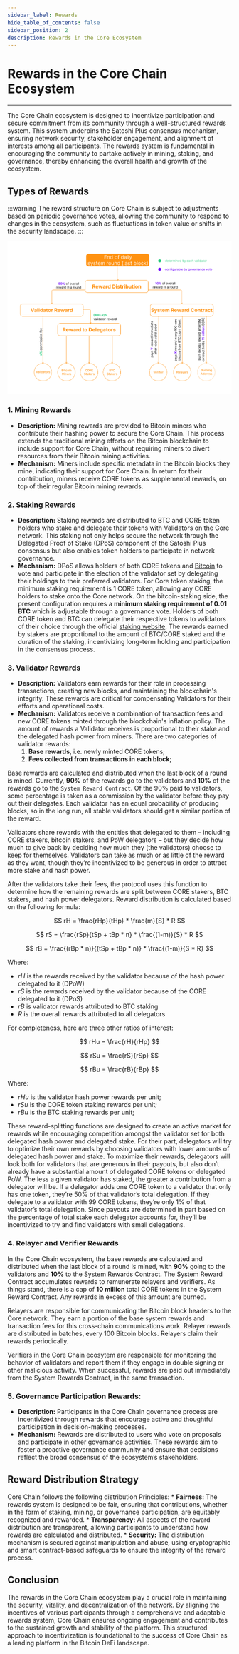 ```yaml
---
sidebar_label: Rewards
hide_table_of_contents: false
sidebar_position: 2
description: Rewards in the Core Ecosystem
---
```


# Rewards in the Core Chain Ecosystem 
---

The Core Chain ecosystem is designed to incentivize participation and secure commitment from its community through a well-structured rewards system. This system underpins the Satoshi Plus consensus mechanism, ensuring network security, stakeholder engagement, and alignment of interests among all participants. The rewards system is fundamental in encouraging the community to partake actively in mining, staking, and governance, thereby enhancing the overall health and growth of the ecosystem.

## Types of Rewards

:::warning
The reward structure on  Core Chain is subject to adjustments based on periodic governance votes, allowing the community to respond to changes in the ecosystem, such as fluctuations in token value or shifts in the security landscape.
:::

![rewards](../../../../static/img/validator/Reward-Distribution.png)

### 1. Mining Rewards
* **Description:** Mining rewards are provided to Bitcoin miners who contribute their hashing power to secure the Core Chain. This process extends the traditional mining efforts on the Bitcoin blockchain to include support for Core Chain, without requiring miners to divert resources from their Bitcoin mining activities.
* **Mechanism:** Miners include specific metadata in the Bitcoin blocks they mine, indicating their support for Core Chain. In return for their contribution, miners receive CORE tokens as supplemental rewards, on top of their regular Bitcoin mining rewards.

### 2. Staking Rewards
* **Description:** Staking rewards are distributed to BTC and CORE token holders who stake and delegate their tokens with Validators on the Core network. This staking not only helps secure the network through the Delegated Proof of Stake (DPoS) component of the Satoshi Plus consensus but also enables token holders to participate in network governance.
* **Mechanism:**  DPoS allows holders of both CORE tokens and [Bitcoin](../../products/btc-staking/overview.md) to vote and participate in the election of the validator set by delegating their holdings to their preferred validators. For Core token staking, the minimum staking requirement is 1 CORE token, allowing any CORE holders to stake onto the Core network. On the bitcoin-staking side, the present configuration requires a **minimum staking requirement of 0.01 BTC** which is adjustable through a governance vote. Holders of both CORE token and BTC can delegate their respective tokens to validators of their choice through the official [staking website](https://stake.coredao.org/). The rewards earned by stakers are proportional to the amount of BTC/CORE staked and the duration of the staking, incentivizing long-term holding and participation in the consensus process.


### 3. Validator Rewards
* **Description:** Validators earn rewards for their role in processing transactions, creating new blocks, and maintaining the blockchain's integrity. These rewards are critical for compensating Validators for their efforts and operational costs.
* **Mechanism:** Validators receive a combination of transaction fees and new CORE tokens minted through the blockchain's inflation policy. The amount of rewards a Validator receives is proportional to their stake and the delegated hash power from miners. There are two categories of validator rewards:
    1. **Base rewards**, i.e. newly minted CORE tokens;
    2. **Fees collected from transactions in each block**;

Base rewards are calculated and distributed when the last block of a round is mined. Currently, **90%** of the rewards go to the validators and **10%** of the rewards go to the `System Reward Contract`. Of the 90% paid to validators, some percentage is taken as a commission by the validator before they pay out their delegates. Each validator has an equal probability of producing blocks, so in the long run, all stable validators should get a similar portion of the reward.

Validators share rewards with the entities that delegated to them – including CORE stakers, bitcoin stakers, and PoW delegators – but they decide how much to give back by deciding how much they (the validators) choose to keep for themselves. Validators can take as much or as little of the reward as they want, though they’re incentivized to be generous in order to attract more stake and hash power.

After the validators take their fees, the protocol uses this function to determine how the remaining rewards are split between CORE stakers, BTC stakers, and hash power delegators. Reward distribution is calculated based on the following formula: 

$$ 
    rH = \frac{rHp}{tHp} * \frac{m}{S} * R
$$

$$
    rS = \frac{rSp}{tSp + tBp * n} * \frac{(1-m)}{S} * R
$$

$$
    rB = \frac{(rBp * n)}{(tSp + tBp * n)} * \frac{(1-m)}{S * R}
$$

Where: 
* $rH$ is the rewards received by the validator because of the hash power delegated to it (DPoW)
* $rS$ is the rewards received by the validator because of the CORE delegated to it (DPoS)
* $rB$ is validator rewards attributed to BTC staking
* $R$ is the overall rewards attributed to all delegators

For completeness, here are three other ratios of interest:

$$
    rHu = \frac{rH}{rHp}
$$

$$
    rSu = \frac{rS}{rSp}
$$

$$
    rBu = \frac{rB}{rBp}
$$

Where:
* $rHu$ is the validator hash power rewards per unit;
* $rSu$ is the CORE token staking rewards per unit;
* $rBu$ is the BTC staking rewards per unit;

These reward-splitting functions are designed to create an active market for rewards while encouraging competition amongst the validator set for both delegated hash power and delegated stake. For their part, delegators will try to optimize their own rewards by choosing validators with lower amounts of delegated hash power and stake. To maximize their rewards, delegators will look both for validators that are generous in their payouts, but also don’t already have a substantial amount of delegated CORE tokens or delegated PoW. The less a given validator has staked, the greater a contribution from a delegator will be. If a delegator adds one CORE token to a validator that only has one token, they’re 50% of that validator’s total delegation. If they delegate to a validator with 99 CORE tokens, they’re only 1% of that validator’s total delegation. Since payouts are determined in part based on the percentage of total stake each delegator accounts for, they’ll be incentivized to try and find validators with small delegations.

### 4. Relayer and Verifier Rewards
In the Core Chain ecosystem, the base rewards are calculated and distributed when the last block of a round is mined, with **90%** going to the validators and **10%** to the System Rewards Contract. The System Reward Contract accumulates rewards to remunerate relayers and verifiers. As things stand, there is a cap of **10 million** total CORE tokens in the System Reward Contract. Any rewards in excess of this amount are burned.

Relayers are responsible for communicating the Bitcoin block headers to the Core network. They earn a portion of the base system rewards and transaction fees for this cross-chain communications work. Relayer rewards are distributed in batches, every 100 Bitcoin blocks. Relayers claim their rewards periodically.

Verifiers in the Core Chain ecosytem are responsible for monitoring the behavior of validators and report them if they engage in double signing or other malicious activity. When successful, rewards are paid out immediately from the System Rewards Contract, in the same transaction.

### 5. Governance Participation Rewards:
* **Description:** Participants in the Core Chain governance process are incentivized through rewards that encourage active and thoughtful participation in decision-making processes.
* **Mechanism:** Rewards are distributed to users who vote on proposals and participate in other governance activities. These rewards aim to foster a proactive governance community and ensure that decisions reflect the broad consensus of the ecosystem’s stakeholders.

## Reward Distribution Strategy
Core Chain follows the following distribution Principles:
    * **Fairness:** The rewards system is designed to be fair, ensuring that contributions, whether in the form of staking, mining, or governance participation, are equitably recognized and rewarded.
    * **Transparency:** All aspects of the reward distribution are transparent, allowing participants to understand how rewards are calculated and distributed.
    * **Security:** The distribution mechanism is secured against manipulation and abuse, using cryptographic and smart contract-based safeguards to ensure the integrity of the reward process.


## Conclusion
The rewards in the Core Chain ecosystem play a crucial role in maintaining the security, vitality, and decentralization of the network. By aligning the incentives of various participants through a comprehensive and adaptable rewards system, Core Chain ensures ongoing engagement and contributes to the sustained growth and stability of the platform. This structured approach to incentivization is foundational to the success of Core Chain as a leading platform in the Bitcoin DeFi landscape.